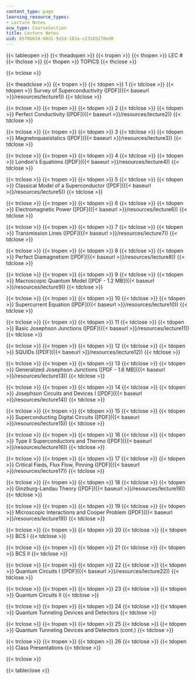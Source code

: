 ```yaml
---
content_type: page
learning_resource_types:
- Lecture Notes
ocw_type: CourseSection
title: Lecture Notes
uid: 6578b634-68d1-9a5d-182a-c23165270ed8
---
```


{{< tableopen >}}
{{< theadopen >}}
{{< tropen >}}
{{< thopen >}}
LEC #
{{< thclose >}}
{{< thopen >}}
TOPICS
{{< thclose >}}

{{< trclose >}}

{{< theadclose >}}
{{< tropen >}}
{{< tdopen >}}
1
{{< tdclose >}}
{{< tdopen >}}
Survey of Superconductivity ([PDF]({{< baseurl >}}/resources/lecture1))
{{< tdclose >}}

{{< trclose >}}
{{< tropen >}}
{{< tdopen >}}
2
{{< tdclose >}}
{{< tdopen >}}
Perfect Conductivity ([PDF]({{< baseurl >}}/resources/lecture2))
{{< tdclose >}}

{{< trclose >}}
{{< tropen >}}
{{< tdopen >}}
3
{{< tdclose >}}
{{< tdopen >}}
Magnetoquasistatics ([PDF]({{< baseurl >}}/resources/lecture3))
{{< tdclose >}}

{{< trclose >}}
{{< tropen >}}
{{< tdopen >}}
4
{{< tdclose >}}
{{< tdopen >}}
London's Equations ([PDF]({{< baseurl >}}/resources/lecture4))
{{< tdclose >}}

{{< trclose >}}
{{< tropen >}}
{{< tdopen >}}
5
{{< tdclose >}}
{{< tdopen >}}
Classical Model of a Superconductor ([PDF]({{< baseurl >}}/resources/lecture5))
{{< tdclose >}}

{{< trclose >}}
{{< tropen >}}
{{< tdopen >}}
6
{{< tdclose >}}
{{< tdopen >}}
Electromagnetic Power ([PDF]({{< baseurl >}}/resources/lecture6))
{{< tdclose >}}

{{< trclose >}}
{{< tropen >}}
{{< tdopen >}}
7
{{< tdclose >}}
{{< tdopen >}}
Transmission Lines ([PDF]({{< baseurl >}}/resources/lecture7))
{{< tdclose >}}

{{< trclose >}}
{{< tropen >}}
{{< tdopen >}}
8
{{< tdclose >}}
{{< tdopen >}}
Perfect Diamagnetism ([PDF]({{< baseurl >}}/resources/lecture8))
{{< tdclose >}}

{{< trclose >}}
{{< tropen >}}
{{< tdopen >}}
9
{{< tdclose >}}
{{< tdopen >}}
Macroscopic Quantum Model ([PDF - 1.2 MB]({{< baseurl >}}/resources/lecture9))
{{< tdclose >}}

{{< trclose >}}
{{< tropen >}}
{{< tdopen >}}
10
{{< tdclose >}}
{{< tdopen >}}
Supercurrent Equation ([PDF]({{< baseurl >}}/resources/lecture10))
{{< tdclose >}}

{{< trclose >}}
{{< tropen >}}
{{< tdopen >}}
11
{{< tdclose >}}
{{< tdopen >}}
Basic Josephson Junctions ([PDF]({{< baseurl >}}/resources/lecture11))
{{< tdclose >}}

{{< trclose >}}
{{< tropen >}}
{{< tdopen >}}
12
{{< tdclose >}}
{{< tdopen >}}
SQUIDs ([PDF]({{< baseurl >}}/resources/lecture12))
{{< tdclose >}}

{{< trclose >}}
{{< tropen >}}
{{< tdopen >}}
13
{{< tdclose >}}
{{< tdopen >}}
Generalized Josephson Junctions ([PDF - 1.6 MB]({{< baseurl >}}/resources/lecture13))
{{< tdclose >}}

{{< trclose >}}
{{< tropen >}}
{{< tdopen >}}
14
{{< tdclose >}}
{{< tdopen >}}
Josephson Circuits and Devices I ([PDF]({{< baseurl >}}/resources/lecture14))
{{< tdclose >}}

{{< trclose >}}
{{< tropen >}}
{{< tdopen >}}
15
{{< tdclose >}}
{{< tdopen >}}
Superconducting Digital Circuits ([PDF]({{< baseurl >}}/resources/lecture15))
{{< tdclose >}}

{{< trclose >}}
{{< tropen >}}
{{< tdopen >}}
16
{{< tdclose >}}
{{< tdopen >}}
Type II Superconductors and Thermo ([PDF]({{< baseurl >}}/resources/lecture16))
{{< tdclose >}}

{{< trclose >}}
{{< tropen >}}
{{< tdopen >}}
17
{{< tdclose >}}
{{< tdopen >}}
Critical Fieds, Flux Flow, Pinning ([PDF]({{< baseurl >}}/resources/lecture17))
{{< tdclose >}}

{{< trclose >}}
{{< tropen >}}
{{< tdopen >}}
18
{{< tdclose >}}
{{< tdopen >}}
Ginzburg-Landau Theory ([PDF]({{< baseurl >}}/resources/lecture18))
{{< tdclose >}}

{{< trclose >}}
{{< tropen >}}
{{< tdopen >}}
19
{{< tdclose >}}
{{< tdopen >}}
Microscopic Interactions and Cooper Problem ([PDF]({{< baseurl >}}/resources/lecture19))
{{< tdclose >}}

{{< trclose >}}
{{< tropen >}}
{{< tdopen >}}
20
{{< tdclose >}}
{{< tdopen >}}
BCS I
{{< tdclose >}}

{{< trclose >}}
{{< tropen >}}
{{< tdopen >}}
21
{{< tdclose >}}
{{< tdopen >}}
BCS II
{{< tdclose >}}

{{< trclose >}}
{{< tropen >}}
{{< tdopen >}}
22
{{< tdclose >}}
{{< tdopen >}}
Quantum Circuits I ([PDF]({{< baseurl >}}/resources/lecture22))
{{< tdclose >}}

{{< trclose >}}
{{< tropen >}}
{{< tdopen >}}
23
{{< tdclose >}}
{{< tdopen >}}
Quantum Circuits II
{{< tdclose >}}

{{< trclose >}}
{{< tropen >}}
{{< tdopen >}}
24
{{< tdclose >}}
{{< tdopen >}}
Quantum Tunneling Devices and Detectors
{{< tdclose >}}

{{< trclose >}}
{{< tropen >}}
{{< tdopen >}}
25
{{< tdclose >}}
{{< tdopen >}}
Quantum Tunneling Devices and Detectors (cont.)
{{< tdclose >}}

{{< trclose >}}
{{< tropen >}}
{{< tdopen >}}
26
{{< tdclose >}}
{{< tdopen >}}
Class Presentations
{{< tdclose >}}

{{< trclose >}}

{{< tableclose >}}